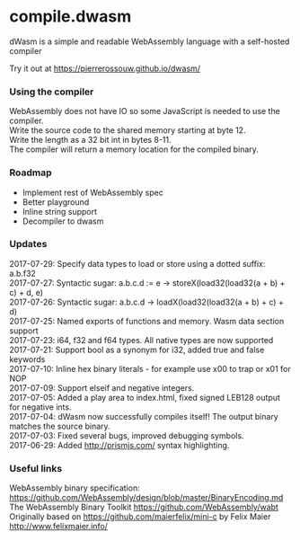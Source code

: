 # compile.dwasm
dWasm is a simple and readable WebAssembly language with a self-hosted compiler

Try it out at https://pierrerossouw.github.io/dwasm/

### Using the compiler
WebAssembly does not have IO so some JavaScript is needed to use the compiler.  
Write the source code to the shared memory starting at byte 12.  
Write the length as a 32 bit int in bytes 8-11.  
The compiler will return a memory location for the compiled binary.  

### Roadmap
- Implement rest of WebAssembly spec
- Better playground
- Inline string support
- Decompiler to dwasm

### Updates
2017-07-29: Specify data types to load or store using a dotted suffix:  a.b.f32   
2017-07-27: Syntactic sugar: a.b.c.d := e ->  storeX(load32(load32(a + b) + c) + d, e)  
2017-07-26: Syntactic sugar: a.b.c.d  ->  loadX(load32(load32(a + b) + c) + d)  
2017-07-25: Named exports of functions and memory. Wasm data section support   
2017-07-23: i64, f32 and f64 types. All native types are now supported  
2017-07-21: Support bool as a synonym for i32, added true and false keywords  
2017-07-10: Inline hex binary literals - for example use x00 to trap or x01 for NOP  
2017-07-09: Support elseif and negative integers.  
2017-07-05: Added a play area to index.html, fixed signed LEB128 output for negative ints.  
2017-07-04: dWasm now successfully compiles itself! The output binary matches the source binary.  
2017-07-03: Fixed several bugs, improved debugging symbols.  
2017-06-29: Added http://prismjs.com/ syntax highlighting.  

### Useful links
WebAssembly binary specification: https://github.com/WebAssembly/design/blob/master/BinaryEncoding.md  
The WebAssembly Binary Toolkit https://github.com/WebAssembly/wabt  
Originally based on https://github.com/maierfelix/mini-c by Felix Maier http://www.felixmaier.info/
